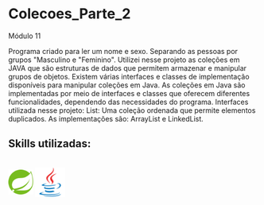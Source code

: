 # Colecoes_Parte_2

Módulo 11

Programa criado para ler um nome e sexo. Separando as pessoas por grupos "Masculino e "Feminino".
Utilizei nesse projeto as coleções em JAVA que são estruturas de dados que permitem armazenar e manipular grupos de objetos. Existem várias interfaces e classes de implementação disponíveis para manipular coleções em Java. As coleções em Java são implementadas por meio de interfaces e classes que oferecem diferentes funcionalidades, dependendo das necessidades do programa.
Interfaces utilizada nesse projeto: 
List: Uma coleção ordenada que permite elementos duplicados. As implementações são: ArrayList e LinkedList.

## Skills utilizadas:
<div style="display: inline_block"><br>
   <img align="center" alt="Spring" height="50" width="50" src="https://raw.githubusercontent.com/devicons/devicon/master/icons/spring/spring-original.svg">
  <img align="center" alt="Spring" height="60" width="60" src="https://raw.githubusercontent.com/devicons/devicon/master/icons/java/java-original.svg">
